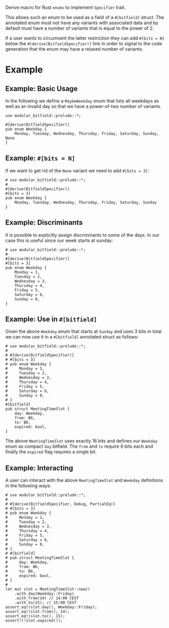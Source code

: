 Derive macro for Rust `enums` to implement `Specifier` trait.

This allows such an enum to be used as a field of a `#[bitfield]` struct.
The annotated enum must not have any variants with associated data and
by default must have a number of variants that is equal to the power of 2.

If a user wants to circumvent the latter restriction they can add
`#[bits = N]` below the `#[derive(BitfieldSpecifier)]` line in order to
signal to the code generation that the enum may have a relaxed number
of variants.

# Example

## Example: Basic Usage

In the following we define a `MaybeWeekday` enum that lists all weekdays
as well as an invalid day so that we have a power-of-two number of variants.

```
use modular_bitfield::prelude::*;

#[derive(BitfieldSpecifier)]
pub enum Weekday {
    Monday, Tuesday, Wednesday, Thursday, Friday, Saturday, Sunday, None
}
```

## Example: `#[bits = N]`

If we want to get rid of the `None` variant we need to add `#[bits = 3]`:

```
# use modular_bitfield::prelude::*;
#
#[derive(BitfieldSpecifier)]
#[bits = 3]
pub enum Weekday {
    Monday, Tuesday, Wednesday, Thursday, Friday, Saturday, Sunday
}
```

## Example: Discriminants

It is possible to explicitly assign discriminants to some of the days.
In our case this is useful since our week starts at sunday:

```
# use modular_bitfield::prelude::*;
#
#[derive(BitfieldSpecifier)]
#[bits = 3]
pub enum Weekday {
    Monday = 1,
    Tuesday = 2,
    Wednesday = 3,
    Thursday = 4,
    Friday = 5,
    Saturday = 6,
    Sunday = 0,
}
```

## Example: Use in `#[bitfield]`

Given the above `Weekday` enum that starts at `Sunday` and uses 3 bits in total
we can now use it in a `#[bitfield]` annotated struct as follows:

```
# use modular_bitfield::prelude::*;
#
# #[derive(BitfieldSpecifier)]
# #[bits = 3]
# pub enum Weekday {
#     Monday = 1,
#     Tuesday = 2,
#     Wednesday = 3,
#     Thursday = 4,
#     Friday = 5,
#     Saturday = 6,
#     Sunday = 0,
# }
#[bitfield]
pub struct MeetingTimeSlot {
    day: Weekday,
    from: B6,
    to: B6,
    expired: bool,
}
```

The above `MeetingTimeSlot` uses exactly 16 bits and defines our `Weekday` enum as
compact `day` bitfield. The `from` and `to` require 6 bits each and finally the
`expired` flag requires a single bit.

## Example: Interacting

A user can interact with the above `MeetingTimeSlot` and `Weekday` definitions in
the following ways:

```
# use modular_bitfield::prelude::*;
#
# #[derive(BitfieldSpecifier, Debug, PartialEq)]
# #[bits = 3]
# pub enum Weekday {
#     Monday = 1,
#     Tuesday = 2,
#     Wednesday = 3,
#     Thursday = 4,
#     Friday = 5,
#     Saturday = 6,
#     Sunday = 0,
# }
# #[bitfield]
# pub struct MeetingTimeSlot {
#     day: Weekday,
#     from: B6,
#     to: B6,
#     expired: bool,
# }
#
let mut slot = MeetingTimeSlot::new()
    .with_day(Weekday::Friday)
    .with_from(14) // 14:00 CEST
    .with_to(15); // 15:00 CEST
assert_eq!(slot.day(), Weekday::Friday);
assert_eq!(slot.from(), 14);
assert_eq!(slot.to(), 15);
assert!(!slot.expired());
```
